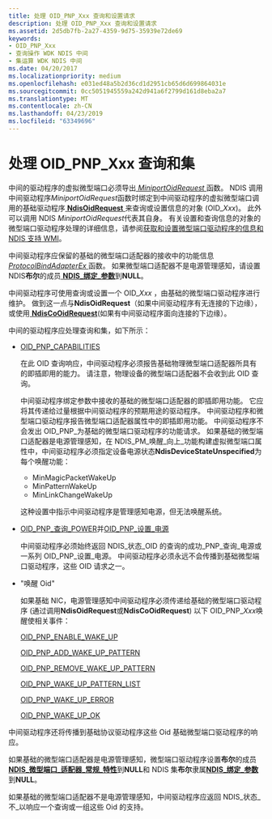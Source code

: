 ```yaml
---
title: 处理 OID_PNP_Xxx 查询和设置请求
description: 处理 OID_PNP_Xxx 查询和设置请求
ms.assetid: 2d5db7fb-2a27-4359-9d75-35939e72de69
keywords:
- OID_PNP_Xxx
- 查询操作 WDK NDIS 中间
- 集运算 WDK NDIS 中间
ms.date: 04/20/2017
ms.localizationpriority: medium
ms.openlocfilehash: e031ed48a5b2d36cd1d2951cb65d6d699864031e
ms.sourcegitcommit: 0cc5051945559a242d941a6f2799d161d8eba2a7
ms.translationtype: MT
ms.contentlocale: zh-CN
ms.lasthandoff: 04/23/2019
ms.locfileid: "63349696"
---
```

# <a name="handling-oidpnpxxx-queries-and-sets"></a>处理 OID\_PNP\_Xxx 查询和集





中间的驱动程序的虚拟微型端口必须导出[ *MiniportOidRequest* ](https://msdn.microsoft.com/library/windows/hardware/ff559416)函数。 NDIS 调用中间驱动程序*MiniportOidRequest*函数时绑定到中间驱动程序的虚拟微型端口调用的基础驱动程序[ **NdisOidRequest** ](https://msdn.microsoft.com/library/windows/hardware/ff563710)来查询或设置信息的对象 (OID\_*Xxx*)。 此外可以调用 NDIS *MiniportOidRequest*代表其自身。 有关设置和查询信息的对象的微型端口驱动程序处理的详细信息，请参阅[获取和设置微型端口驱动程序的信息和 NDIS 支持 WMI](obtaining-and-setting-miniport-driver-information-and-ndis-support-for.md)。

中间驱动程序应保留的基础的微型端口适配器的接收中的功能信息[ *ProtocolBindAdapterEx* ](https://msdn.microsoft.com/library/windows/hardware/ff570220)函数。 如果微型端口适配器不是电源管理感知，请设置 NDIS**布尔**的成员[ **NDIS\_绑定\_参数**](https://msdn.microsoft.com/library/windows/hardware/ff564832)到**NULL**。

中间驱动程序可使用查询或设置一个 OID\_*Xxx* ，由基础的微型端口驱动程序进行维护。 做到这一点与**NdisOidRequest**（如果中间驱动程序有无连接的下边缘），或使用[ **NdisCoOidRequest**](https://msdn.microsoft.com/library/windows/hardware/ff561711)(如果有中间驱动程序面向连接的下边缘）。

中间的驱动程序应处理查询和集，如下所示：

-   [OID\_PNP\_CAPABILITIES](https://msdn.microsoft.com/library/windows/hardware/ff569774)

    在此 OID 查询响应，中间驱动程序必须报告基础物理微型端口适配器所具有的即插即用的能力。 请注意，物理设备的微型端口适配器不会收到此 OID 查询。

    中间驱动程序绑定参数中接收的基础的微型端口适配器的即插即用功能。 它应将其传递给过量根据中间驱动程序的预期用途的驱动程序。 中间驱动程序和微型端口驱动程序报告微型端口适配器属性中的即插即用功能。 中间驱动程序不会发出 OID\_PNP\_为基础的微型端口驱动程序的功能请求。 如果基础的微型端口适配器是电源管理感知，在 NDIS\_PM\_唤醒\_向上\_功能构建虚拟微型端口属性中，中间驱动程序必须指定设备电源状态**NdisDeviceStateUnspecified**为每个唤醒功能：

    -   MinMagicPacketWakeUp
    -   MinPatternWakeUp
    -   MinLinkChangeWakeUp

    这种设置中指示中间驱动程序是管理感知电源，但无法唤醒系统。

-   [OID\_PNP\_查询\_POWER](https://msdn.microsoft.com/library/windows/hardware/ff569778)并[OID\_PNP\_设置\_电源](https://msdn.microsoft.com/library/windows/hardware/ff569780)

    中间驱动程序必须始终返回 NDIS\_状态\_OID 的查询的成功\_PNP\_查询\_电源或一系列 OID\_PNP\_设置\_电源。 中间驱动程序必须永远不会传播到基础微型端口驱动程序，这些 OID 请求之一。

-   "唤醒 Oid"

    如果基础 NIC，电源管理感知中间驱动程序必须传递给基础的微型端口驱动程序 (通过调用**NdisOidRequest**或**NdisCoOidRequest**) 以下 OID\_PNP\_*Xxx*唤醒使相关事件：

    [OID\_PNP\_ENABLE\_WAKE\_UP](https://msdn.microsoft.com/library/windows/hardware/ff569775)

    [OID\_PNP\_ADD\_WAKE\_UP\_PATTERN](https://msdn.microsoft.com/library/windows/hardware/ff569773)

    [OID\_PNP\_REMOVE\_WAKE\_UP\_PATTERN](https://msdn.microsoft.com/library/windows/hardware/ff569779)

    [OID\_PNP\_WAKE\_UP\_PATTERN\_LIST](https://msdn.microsoft.com/library/windows/hardware/ff569783)

    [OID\_PNP\_WAKE\_UP\_ERROR](https://msdn.microsoft.com/library/windows/hardware/ff569781)

    [OID\_PNP\_WAKE\_UP\_OK](https://msdn.microsoft.com/library/windows/hardware/ff569782)

中间驱动程序还将传播到基础协议驱动程序这些 Oid 基础微型端口驱动程序的响应。

如果基础的微型端口适配器是电源管理感知，微型端口驱动程序设置**布尔**的成员[ **NDIS\_微型端口\_适配器\_常规\_特性**](https://msdn.microsoft.com/library/windows/hardware/ff565923)到**NULL**和 NDIS 集**布尔**隶属[**NDIS\_绑定\_参数**](https://msdn.microsoft.com/library/windows/hardware/ff564832)到**NULL**。

如果基础的微型端口适配器不是电源管理感知，中间驱动程序应返回 NDIS\_状态\_不\_以响应一个查询或一组这些 Oid 的支持。

 

 





